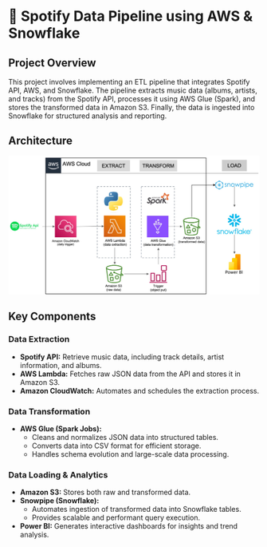 # 🎵 Spotify Data Pipeline using AWS & Snowflake

## Project Overview
This project involves implementing an ETL pipeline that integrates Spotify API, AWS, and Snowflake. The pipeline extracts music data (albums, artists, and tracks) from the Spotify API, processes it using AWS Glue (Spark), and stores the transformed data in Amazon S3. Finally, the data is ingested into Snowflake for structured analysis and reporting.

## Architecture
![Architecture Diagram](Diagram.png)

## Key Components
### Data Extraction
- **Spotify API:**  Retrieve music data, including track details, artist information, and albums.
- **AWS Lambda:** Fetches raw JSON data from the API and stores it in Amazon S3.
- **Amazon CloudWatch:** Automates and schedules the extraction process.

### Data Transformation
- **AWS Glue (Spark Jobs):**
    - 	Cleans and normalizes JSON data into structured tables.
    - 	Converts data into CSV format for efficient storage.
    - 	Handles schema evolution and large-scale data processing.

### Data Loading & Analytics
- **Amazon S3:** Stores both raw and transformed data.
- **Snowpipe (Snowflake):**
    - 	Automates ingestion of transformed data into Snowflake tables.
    -  Provides scalable and performant query execution.
- **Power BI:** Generates interactive dashboards for insights and trend analysis.
